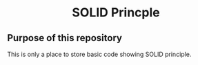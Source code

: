 <h1 align="center">SOLID Princple</h1>

## Purpose of this repository

This is only a place to store basic code showing SOLID principle.